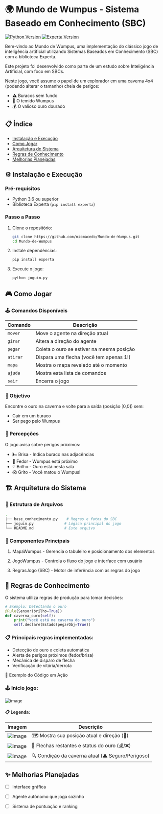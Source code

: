 # 🌍 Mundo de Wumpus - Sistema Baseado em Conhecimento (SBC)

[![Python Version](https://img.shields.io/badge/python-3.6%2B-blue)](https://www.python.org/)
[![Experta Version](https://img.shields.io/badge/experta-1.9.0-green)](https://pypi.org/project/experta/)

Bem-vindo ao Mundo de Wumpus, uma implementação do clássico jogo de inteligência artificial utilizando Sistemas Baseados em Conhecimento (SBC) com a biblioteca Experta.

Este projeto foi desenvolvido como parte de um estudo sobre Inteligência Artificial, com foco em SBCs.

Neste jogo, você assume o papel de um explorador em uma caverna 4x4 (podendo alterar o tamanho) cheia de perigos:
- ⚠️ Buracos sem fundo
- 👹 O temido Wumpus
- 💰 O valioso ouro dourado

## 📋 Índice
- [Instalação e Execução](#⚙️-instalação-e-execução)
- [Como Jogar](#🎮-como-jogar)
- [Arquitetura do Sistema](#🏗️-arquitetura-do-sistema)
- [Regras de Conhecimento](#🧠-regras-de-conhecimento)
- [Melhorias Planejadas](#✨-melhorias-planejadas)

## ⚙️ Instalação e Execução

### Pré-requisitos
- Python 3.6 ou superior
- Biblioteca Experta (`pip install experta`)

### Passo a Passo
1. Clone o repositório:
   ```bash
   git clone https://github.com/nicmacedo/Mundo-de-Wumpus.git
   cd Mundo-de-Wumpus
   ```
2. Instale dependências:
   ```bash
   pip install experta
   ```
3. Execute o jogo:
   ```bash
   python joguin.py
   ```

## 🎮 Como Jogar

### 🕹️ Comandos Disponíveis
| Comando  | Descrição                                                                 |
|----------|---------------------------------------------------------------------------|
| `mover`  | Move o agente na direção atual                                            | 
| `girar`  | Altera a direção do agente                                                | 
| `pegar`  | Coleta o ouro se estiver na mesma posição                                 | 
| `atirar` | Dispara uma flecha (você tem apenas 1!)                                   | 
| `mapa`   | Mostra o mapa revelado até o momento                                      | 
| `ajuda`  | Mostra esta lista de comandos                                             | 
| `sair`   | Encerra o jogo                                                            | 

### 🎯 Objetivo
Encontre o ouro na caverna e volte para a saída (posição [0,0]) sem:
- Cair em um buraco
- Ser pego pelo Wumpus

### 🚨 Percepções
O jogo avisa sobre perigos próximos:
- 🌬️ Brisa - Indica buraco nas adjacências
- 👃 Fedor - Wumpus está próximo
- 💡 Brilho - Ouro está nesta sala
- 😱 Grito - Você matou o Wumpus!

## 🏗️ Arquitetura do Sistema

### 📂 Estrutura de Arquivos
```bash
.
├── base_conhecimento.py    # Regras e fatos do SBC
├── joguin.py              # Lógica principal do jogo
└── README.md              # Este arquivo
```

### 🔧 Componentes Principais
1. MapaWumpus - Gerencia o tabuleiro e posicionamento dos elementos

2. JogoWumpus - Controla o fluxo do jogo e interface com usuário

3. RegrasJogo (SBC) - Motor de inferência com as regras do jogo

## 🧠 Regras de Conhecimento
O sistema utiliza regras de produção para tomar decisões:
```python
# Exemplo: Detectando o ouro
@Rule(Sensor(brilho=True))
def caverna_ouro(self):
    print("Você está na caverna do ouro")
    self.declare(Estado(pegarObj=True))
```
### 📋 Principais regras implementadas:

- Detecção de ouro e coleta automática
- Alerta de perigos próximos (fedor/brisa)
- Mecânica de disparo de flecha
- Verificação de vitória/derrota

📸 Exemplo do Código em Ação

### 🕹️ Início jogo:
![image](https://github.com/user-attachments/assets/94a01569-fd0a-4bb5-9d37-31a6d1b317fb)

#### 📋 Legenda:
| Imagem                                                                                   | Descrição                                            |
|------------------------------------------------------------------------------------------|------------------------------------------------------|
| ![image](https://github.com/user-attachments/assets/b6156e15-8e43-41d0-a86b-2d9a57a1c0f3) | 🗺️ Mostra sua posição atual e direção (🧭)          |
| ![image](https://github.com/user-attachments/assets/6a35b007-e80f-45e8-8f95-35b92cc244b3) | 🏹 Flechas restantes e status do ouro (💰/❌)        |
| ![image](https://github.com/user-attachments/assets/66015f8e-eb42-45a5-8799-3f08faada8ae) | 🔍 Condição da caverna atual (⚠️ Seguro/Perigoso)   |

## ✨ Melhorias Planejadas
- [ ] Interface gráfica

- [ ] Agente autônomo que joga sozinho

- [ ] Sistema de pontuação e ranking

